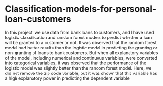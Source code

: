 # Classification-models-for-personal-loan-customers
In this project, we use data from bank loans to customers, and I have used logistic classification and random forest models to predict whether a loan will be granted to a customer or not. It was observed that the random forest model had better results than the logistic model in predicting the granting or non-granting of loans to bank customers. But when all explanatory variables of the model, including numerical and continuous variables, were converted into categorical variables, it was observed that the performance of the logistic model was slightly better than the random forest model. Here, we did not remove the zip code variable, but it was shown that this variable has a high explanatory power in predicting the dependent variable.
